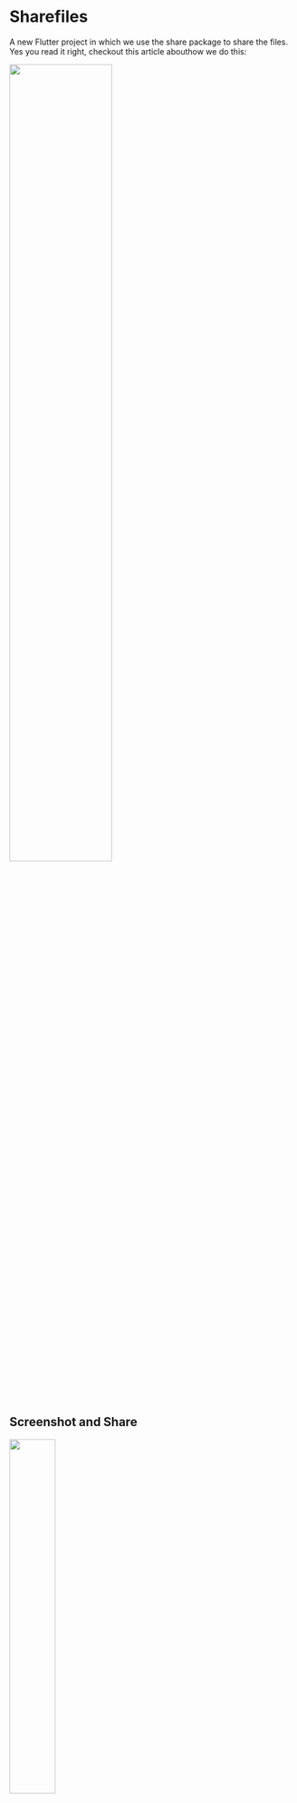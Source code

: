# Sharefiles

A new Flutter project in which we use the share package to share the files. Yes you read it right, checkout this article abouthow we do this: 


<img src="https://github.com/himanshusharma89/sharefiles/blob/master/SharingFiles.gif" width="60%"/>

#

## Screenshot and Share
<img src="https://github.com/himanshusharma89/sharefiles/blob/master/Screenshot%26Share.gif" width="40%"/>

## URL conversion and Share
<img src="https://github.com/himanshusharma89/sharefiles/blob/master/Conversion%26Share.gif" width="40%"/>

## Getting Started

This project is a starting point for a Flutter application.

A few resources to get you started if this is your first Flutter project:

- [Lab: Write your first Flutter app](https://flutter.dev/docs/get-started/codelab)
- [Cookbook: Useful Flutter samples](https://flutter.dev/docs/cookbook)

For help getting started with Flutter, view our
[online documentation](https://flutter.dev/docs), which offers tutorials,
samples, guidance on mobile development, and a full API reference.
